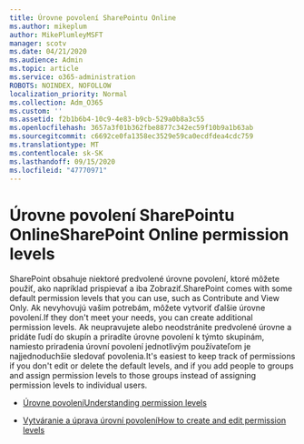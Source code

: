 ```yaml
---
title: Úrovne povolení SharePointu Online
ms.author: mikeplum
author: MikePlumleyMSFT
manager: scotv
ms.date: 04/21/2020
ms.audience: Admin
ms.topic: article
ms.service: o365-administration
ROBOTS: NOINDEX, NOFOLLOW
localization_priority: Normal
ms.collection: Adm_O365
ms.custom: ''
ms.assetid: f2b1b6b4-10c9-4e83-b9cb-529a0b8a3c55
ms.openlocfilehash: 3657a3f01b362fbe8877c342ec59f10b9a1b63ab
ms.sourcegitcommit: c6692ce0fa1358ec3529e59ca0ecdfdea4cdc759
ms.translationtype: MT
ms.contentlocale: sk-SK
ms.lasthandoff: 09/15/2020
ms.locfileid: "47770971"
---
```

# <a name="sharepoint-online-permission-levels"></a><span data-ttu-id="678c6-102">Úrovne povolení SharePointu Online</span><span class="sxs-lookup"><span data-stu-id="678c6-102">SharePoint Online permission levels</span></span>

<span data-ttu-id="678c6-103">SharePoint obsahuje niektoré predvolené úrovne povolení, ktoré môžete použiť, ako napríklad prispievať a iba Zobraziť.</span><span class="sxs-lookup"><span data-stu-id="678c6-103">SharePoint comes with some default permission levels that you can use, such as Contribute and View Only.</span></span> <span data-ttu-id="678c6-104">Ak nevyhovujú vašim potrebám, môžete vytvoriť ďalšie úrovne povolení.</span><span class="sxs-lookup"><span data-stu-id="678c6-104">If they don't meet your needs, you can create additional permission levels.</span></span> <span data-ttu-id="678c6-105">Ak neupravujete alebo neodstránite predvolené úrovne a pridáte ľudí do skupín a priradíte úrovne povolení k týmto skupinám, namiesto priradenia úrovní povolení jednotlivým používateľom je najjednoduchšie sledovať povolenia.</span><span class="sxs-lookup"><span data-stu-id="678c6-105">It's easiest to keep track of permissions if you don't edit or delete the default levels, and if you add people to groups and assign permission levels to those groups instead of assigning permission levels to individual users.</span></span>
  
- [<span data-ttu-id="678c6-106">Úrovne povolení</span><span class="sxs-lookup"><span data-stu-id="678c6-106">Understanding permission levels</span></span>](https://go.microsoft.com/fwlink/?linkid=867071)
    
- [<span data-ttu-id="678c6-107">Vytváranie a úprava úrovní povolení</span><span class="sxs-lookup"><span data-stu-id="678c6-107">How to create and edit permission levels</span></span>](https://go.microsoft.com/fwlink/?linkid=867072)
    

